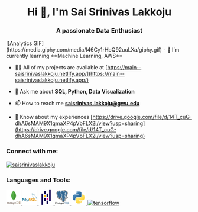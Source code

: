 <h1 align="center">Hi 👋, I'm Sai Srinivas Lakkoju</h1>
<h3 align="center">A passionate Data Enthusiast</h3>
![Analytics GIF](https://media.giphy.com/media/l46Cy1rHbQ92uuLXa/giphy.gif)
- 🌱 I’m currently learning **Machine Learning, AWS**

- 👨‍💻 All of my projects are available at [https://main--saisrinivaslakkoju.netlify.app/](https://main--saisrinivaslakkoju.netlify.app/)

- 💬 Ask me about **SQL, Python, Data Visualization**

- 📫 How to reach me **saisrinivas.lakkoju@gwu.edu**

- 📄 Know about my experiences [https://drive.google.com/file/d/14T_cuG-dhA6sMAM9X1qmaXP4pVbFLX2l/view?usp=sharing](https://drive.google.com/file/d/14T_cuG-dhA6sMAM9X1qmaXP4pVbFLX2l/view?usp=sharing)

<h3 align="left">Connect with me:</h3>
<p align="left">
<a href="https://linkedin.com/in/saisrinivaslakkoju" target="blank"><img align="center" src="https://raw.githubusercontent.com/rahuldkjain/github-profile-readme-generator/master/src/images/icons/Social/linked-in-alt.svg" alt="saisrinivaslakkoju" height="30" width="40" /></a>
</p>

<h3 align="left">Languages and Tools:</h3>
<p align="left"> <a href="https://www.mongodb.com/" target="_blank" rel="noreferrer"> <img src="https://raw.githubusercontent.com/devicons/devicon/master/icons/mongodb/mongodb-original-wordmark.svg" alt="mongodb" width="40" height="40"/> </a> <a href="https://www.mysql.com/" target="_blank" rel="noreferrer"> <img src="https://raw.githubusercontent.com/devicons/devicon/master/icons/mysql/mysql-original-wordmark.svg" alt="mysql" width="40" height="40"/> </a> <a href="https://pandas.pydata.org/" target="_blank" rel="noreferrer"> <img src="https://raw.githubusercontent.com/devicons/devicon/2ae2a900d2f041da66e950e4d48052658d850630/icons/pandas/pandas-original.svg" alt="pandas" width="40" height="40"/> </a> <a href="https://www.postgresql.org" target="_blank" rel="noreferrer"> <img src="https://raw.githubusercontent.com/devicons/devicon/master/icons/postgresql/postgresql-original-wordmark.svg" alt="postgresql" width="40" height="40"/> </a> <a href="https://www.python.org" target="_blank" rel="noreferrer"> <img src="https://raw.githubusercontent.com/devicons/devicon/master/icons/python/python-original.svg" alt="python" width="40" height="40"/> </a> <a href="https://www.tensorflow.org" target="_blank" rel="noreferrer"> <img src="https://www.vectorlogo.zone/logos/tensorflow/tensorflow-icon.svg" alt="tensorflow" width="40" height="40"/> </a> </p>
